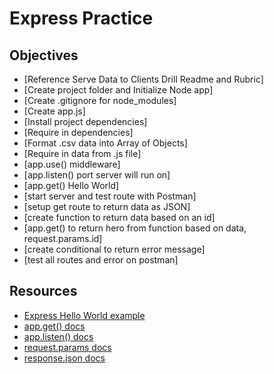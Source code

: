 # Express Practice

## Objectives
- [Reference Serve Data to Clients Drill Readme and Rubric]
- [Create project folder and Initialize Node app]
- [Create .gitignore for node_modules]
- [Create app.js]
- [Install project dependencies]
- [Require in dependencies]
- [Format .csv data into Array of Objects]
- [Require in data from .js file]
- [app.use() middleware]
- [app.listen() port server will run on]
- [app.get() Hello World]
- [start server and test route with Postman]
- [setup get route to return data as JSON]
- [create function to return data based on an id]
- [app.get() to return hero from function based on data, request.params.id]
- [create conditional to return error message]
- [test all routes and error on postman]

## Resources
- [Express Hello World example](https://expressjs.com/en/starter/hello-world.html)
- [app.get() docs](https://expressjs.com/en/api.html#app.get.method)
- [app.listen() docs](https://expressjs.com/en/api.html#app.listen)
- [request.params docs](https://expressjs.com/en/api.html#req.params)
- [response.json docs](https://expressjs.com/en/api.html#res.json)
